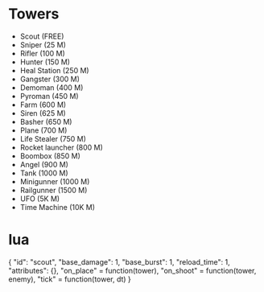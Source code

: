 # Towers 
* Scout (FREE) 
* Sniper (25 M) 
* Rifler (100 M) 
* Hunter (150 M) 
* Heal Station (250 M) 
* Gangster (300 M) 
* Demoman (400 M) 
* Pyroman (450 M) 
* Farm (600 M) 
* Siren (625 M) 
* Basher (650 M) 
* Plane (700 M) 
* Life Stealer (750 M) 
* Rocket launcher (800 M) 
* Boombox (850 M) 
* Angel (900 M) 
* Tank (1000 M) 
* Minigunner (1000 M) 
* Railgunner (1500 M) 
* UFO (5K M) 
* Time Machine (10K M) 
 
# lua 
{ 
	"id": "scout", 
	"base_damage": 1, 
	"base_burst": 1, 
	"reload_time": 1, 
	"attributes": {}, 
	"on_place" = function(tower), 
	"on_shoot" = function(tower, enemy), 
	"tick" = function(tower, dt) 
} 